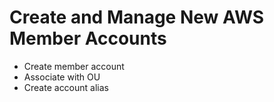 # Create and Manage New AWS Member Accounts

* Create member account
* Associate with OU
* Create account alias